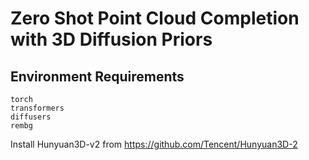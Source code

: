 # Zero Shot Point Cloud Completion with 3D Diffusion Priors

## Environment Requirements
```
torch
transformers
diffusers
rembg
```
Install Hunyuan3D-v2 from https://github.com/Tencent/Hunyuan3D-2


